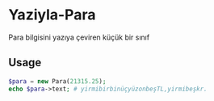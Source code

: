 # Yaziyla-Para

Para bilgisini yazıya çeviren küçük bir sınıf

## Usage

``` php
$para = new Para(21315.25);
echo $para->text; # yirmibirbinüçyüzonbeşTL,yirmibeşkr.
```